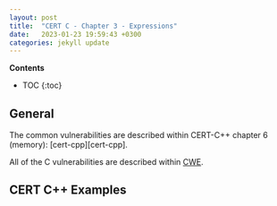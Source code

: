 ```yaml
---
layout: post
title:  "CERT C - Chapter 3 - Expressions"
date:   2023-01-23 19:59:43 +0300
categories: jekyll update
---
```


**Contents**
* TOC
{:toc}
## General

The common vulnerabilities are described within CERT-C++ chapter 6 (memory):
[cert-cpp][cert-cpp]. 

All of the C vulnerabilities are described within [CWE][cwe-c].

## CERT C++ Examples




[cert-c]: https://wiki.sei.cmu.edu/confluence/pages/viewpage.action?pageId=88046682
[cwe-c]: https://cwe.mitre.org/data/slices/658.html
